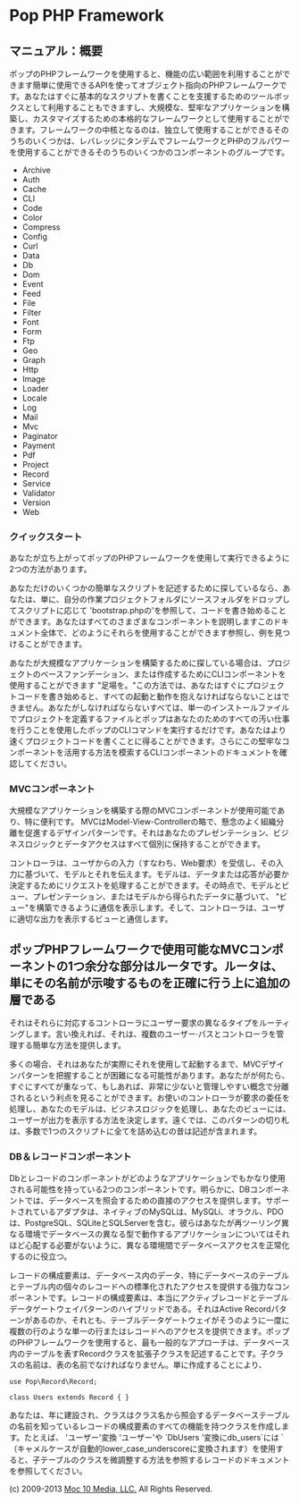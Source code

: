 Pop PHP Framework
=================

マニュアル：概要
---------------

ポップのPHPフレームワークを使用すると、機能の広い範囲を利用することができます簡単に使用できるAPIを使ってオブジェクト指向のPHPフレームワークです。あなたはすぐに基本的なスクリプトを書くことを支援するためのツールボックスとして利用することもできますし、大規模な、堅牢なアプリケーションを構築し、カスタマイズするための本格的なフレームワークとして使用することができます。フレームワークの中核となるのは、独立して使用することができるそのうちのいくつかは、レバレッジにタンデムでフレームワークとPHPのフルパワーを使用することができるそのうちのいくつかのコンポーネントのグループです。

-   Archive
-   Auth
-   Cache
-   CLI
-   Code
-   Color
-   Compress
-   Config
-   Curl
-   Data
-   Db
-   Dom
-   Event
-   Feed
-   File
-   Filter
-   Font
-   Form
-   Ftp
-   Geo
-   Graph
-   Http
-   Image
-   Loader
-   Locale
-   Log
-   Mail
-   Mvc
-   Paginator
-   Payment
-   Pdf
-   Project
-   Record
-   Service
-   Validator
-   Version
-   Web

### クイックスタート

あなたが立ち上がってポップのPHPフレームワークを使用して実行できるように2つの方法があります。

あなただけのいくつかの簡単なスクリプトを記述するために探しているなら、あなたは、単に、自分の作業プロジェクトフォルダにソースフォルダをドロップしてスクリプトに応じて
'bootstrap.phpの'を参照して、コードを書き始めることができます。あなたはすべてのさまざまなコンポーネントを説明しますこのドキュメント全体で、どのようにそれらを使用することができます参照し、例を見つけることができます。

あなたが大規模なアプリケーションを構築するために探している場合は、プロジェクトのベースファンデーション、または作成するためにCLIコンポーネントを使用することができます
"足場を。"この方法では、あなたはすぐにプロジェクトコードを書き始めると、すべての起動と動作を抱えなければならないことはできません。あなたがしなければならないすべては、単一のインストールファイルでプロジェクトを定義するファイルとポップはあなたのためのすべての汚い仕事を行うことを使用したポップのCLIコマンドを実行するだけです。あなたはより速くプロジェクトコードを書くことに得ることができます。さらにこの堅牢なコンポーネントを活用する方法を模索するCLIコンポーネントのドキュメントを確認してください。

### MVCコンポーネント

大規模なアプリケーションを構築する際のMVCコンポーネントが使用可能であり、特に便利です。
MVCはModel-View-Controllerの略で、懸念のよく組織分離を促進するデザインパターンです。それはあなたのプレゼンテーション、ビジネスロジックとデータアクセスはすべて個別に保持することができます。

コントローラは、ユーザからの入力（すなわち、Web要求）を受信し、その入力に基づいて、モデルとそれを伝えます。モデルは、データまたは応答が必要か決定するためにリクエストを処理することができます。その時点で、モデルとビュー、プレゼンテーション、またはモデルから得られたデータに基づいて、
"ビュー"を構築できるように通信を表示します。そして、コントローラは、ユーザに適切な出力を表示するビューと通信します。

ポップPHPフレームワークで使用可能なMVCコンポーネントの1つ余分な部分はルータです。ルータは、単にその名前が示唆するものを正確に行う上に追加の層である
-
それはそれらに対応するコントローラにユーザー要求の異なるタイプをルーティングします。言い換えれば、それは、複数のユーザー·パスとコントローラを管理する簡単な方法を提供します。

多くの場合、それはあなたが実際にそれを使用して起動するまで、MVCデザインパターンを把握することが困難になる可能性があります。あなたがが何たら、すぐにすべてが重なって、もしあれば、非常に少ないと管理しやすい概念で分離されるという利点を見ることができます。お使いのコントローラが要求の委任を処理し、あなたのモデルは、ビジネスロジックを処理し、あなたのビューには、ユーザーが出力を表示する方法を決定します。遠くでは、このパターンの切り札は、多数で1つのスクリプトに全てを詰め込むの昔は記述が含まれます。

### DB＆レコードコンポーネント

Dbとレコードのコンポーネントがどのようなアプリケーションでもかなり使用される可能性を持っている2つのコンポーネントです。明らかに、DBコンポーネントでは、データベースを照会するための直接のアクセスを提供します。サポートされているアダプタは、ネイティブのMySQLは、MySQLi、オラクル、PDOは、PostgreSQL、SQLiteとSQLServerを含む。彼らはあなたが再ツーリング異なる環境でデータベースの異なる型で動作するアプリケーションについてはそれほど心配する必要がないように、異なる環境間でデータベースアクセスを正常化するのに役立つ。

レコードの構成要素は、データベース内のデータ、特にデータベースのテーブルとテーブル内の個々のレコードへの標準化されたアクセスを提供する強力なコンポーネントです。レコードの構成要素は、本当にアクティブレコードとテーブルデータゲートウェイパターンのハイブリッドである。それはActive
Recordパターンがあるのか​​、それとも、テーブルデータゲートウェイがそうのように一度に複数の行のような単一の行またはレコードへのアクセスを提供できます。ポップのPHPフレームワークを使用すると、最も一般的なアプローチは、データベース内のテーブルを表すRecordクラスを拡張子クラスを記述することです。子クラスの名前は、表の名前でなければなりません。単に作成することにより、

    use Pop\Record\Record;

    class Users extends Record { }

あなたは、年に建設され、クラスはクラス名から照会するデータベーステーブルの名前を知っているレコードの構成要素のすべての機能を持つクラスを作成します。たとえば、
'ユーザー'変換 'ユーザー'や \`DbUsers '変換にdb\_users\`には
\`（キャメルケースが自動的lower\_case\_underscoreに変換されます）を使用すると、子テーブルのクラスを微調整する方法を参照するレコードのドキュメントを参照してください。

\(c) 2009-2013 [Moc 10 Media, LLC.](http://www.moc10media.com) All
Rights Reserved.
